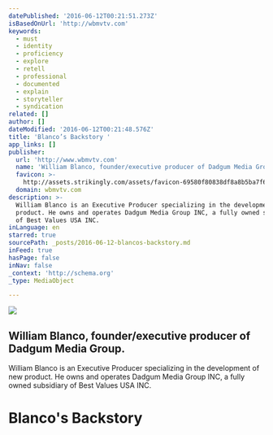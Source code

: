 ```yaml
---
datePublished: '2016-06-12T00:21:51.273Z'
isBasedOnUrl: 'http://wbmvtv.com'
keywords:
  - must
  - identity
  - proficiency
  - explore
  - retell
  - professional
  - documented
  - explain
  - storyteller
  - syndication
related: []
author: []
dateModified: '2016-06-12T00:21:48.576Z'
title: 'Blanco’s Backstory '
app_links: []
publisher:
  url: 'http://www.wbmvtv.com'
  name: 'William Blanco, founder/executive producer of Dadgum Media Group.'
  favicon: >-
    http://assets.strikingly.com/assets/favicon-69580f80838df8a8b5ba7f6958e69e59.ico
  domain: wbmvtv.com
description: >-
  William Blanco is an Executive Producer specializing in the development of new
  product. He owns and operates Dadgum Media Group INC, a fully owned subsidiary
  of Best Values USA INC.
inLanguage: en
starred: true
sourcePath: _posts/2016-06-12-blancos-backstory.md
inFeed: true
hasPage: false
inNav: false
_context: 'http://schema.org'
_type: MediaObject

---
```

<article style=""><img src="https://media.licdn.com/mpr/mprx/0_-9Zs6TS8bphY47gzqqcN6hy8QpOOUSAzzz6ch8tmedxgyu_UB6JnC6cIQVr" /><h1>William Blanco, founder/executive producer of Dadgum Media Group.</h1><p>William Blanco is an Executive Producer specializing in the development of new product. He owns and operates Dadgum Media Group INC, a fully owned subsidiary of Best Values USA INC.</p></article>

# Blanco's Backstory